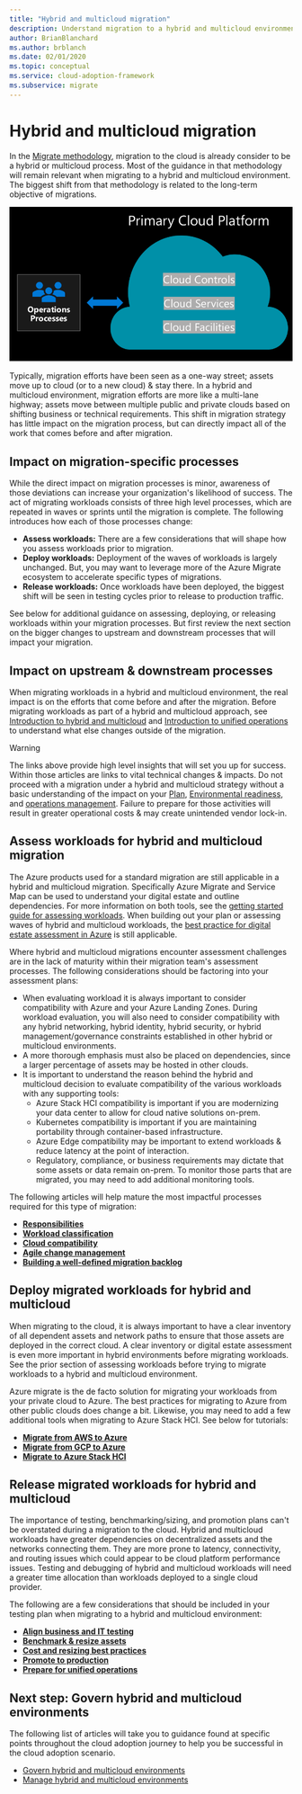```yaml
---
title: "Hybrid and multicloud migration"
description: Understand migration to a hybrid and multicloud environment
author: BrianBlanchard
ms.author: brblanch
ms.date: 02/01/2020
ms.topic: conceptual
ms.service: cloud-adoption-framework
ms.subservice: migrate
---
```


# Hybrid and multicloud migration

In the [Migrate methodology](../../migrate/index.md), migration to the cloud is already consider to be a hybrid or multicloud process. Most of the guidance in that methodology will remain relevant when migrating to a hybrid and multicloud environment. The biggest shift from that methodology is related to the long-term objective of migrations.

![Shift from uni-direction cloud migration, to bi-directional hybrid and multicloud migration described in next paragraph.](../../_images/unified-operations/primary-cloud-provider.png)

Typically, migration efforts have been seen as a one-way street; assets move up to cloud (or to a new cloud) & stay there. In a hybrid and multicloud environment, migration efforts are more like a multi-lane highway; assets move between multiple public and private clouds based on shifting business or technical requirements. This shift in migration strategy has little impact on the migration process, but can directly impact all of the work that comes before and after migration.

## Impact on migration-specific processes

While the direct impact on migration processes is minor, awareness of those deviations can increase your organization's likelihood of success. The act of migrating workloads consists of three high level processes, which are repeated in waves or sprints until the migration is complete. The following introduces how each of those processes change:

- **Assess workloads:** There are a few considerations that will shape how you assess workloads prior to migration. 
- **Deploy workloads:** Deployment of the waves of workloads is largely unchanged. But, you may want to leverage more of the Azure Migrate ecosystem to accelerate specific types of migrations.
- **Release workloads:** Once workloads have been deployed, the biggest shift will be seen in testing cycles prior to release to production traffic.

See below for additional guidance on assessing, deploying, or releasing workloads within your migration processes. But first review the next section on the bigger changes to upstream and downstream processes that will impact your migration.

## Impact on upstream & downstream processes

When migrating workloads in a hybrid and multicloud environment, the real impact is on the efforts that come before and after the migration. Before migrating workloads as part of a hybrid and multicloud approach, see [Introduction to hybrid and multicloud](./index.md) and [Introduction to unified operations](./unified-operations.md) to understand what else changes outside of the migration.

> [!WARNING]
> The links above provide high level insights that will set you up for success. Within those articles are links to vital technical changes & impacts. Do not proceed with a migration under a hybrid and multicloud strategy without a basic understanding of the impact on your [Plan](./plan.md), [Environmental readiness](./ready.md), and [operations management](./manage.md). Failure to prepare for those activities will result in greater operational costs & may create unintended vendor lock-in.

## Assess workloads for hybrid and multicloud migration

The Azure products used for a standard migration are still applicable in a hybrid and multicloud migration. Specifically Azure Migrate and Service Map can be used to understand your digital estate and outline dependencies. For more information on both tools, see the [getting started guide for assessing workloads](../../migrate/azure-migration-guide/assess.md). When building out your plan or assessing waves of hybrid and multicloud workloads, the [best practice for digital estate assessment in Azure](../../plan/contoso-migration-assessment.md) is still applicable.

Where hybrid and multicloud migrations encounter assessment challenges are in the lack of maturity within their migration team's assessment processes. The following considerations should be factoring into your assessment plans:

- When evaluating workload it is always important to consider compatibility with Azure and your Azure Landing Zones. During workload evaluation, you will also need to consider compatibility with any hybrid networking, hybrid identity, hybrid security, or hybrid management/governance constraints established in other hybrid or multicloud environments.
- A more thorough emphasis must also be placed on dependencies, since a larger percentage of assets may be hosted in other clouds.
- It is important to understand the reason behind the hybrid and multicloud decision to evaluate compatibility of the various workloads with any supporting tools:
    - Azure Stack HCI compatibility is important if you are modernizing your data center to allow for cloud native solutions on-prem.
    - Kubernetes compatibility is important if you are maintaining portability through container-based infrastructure.
    - Azure Edge compatibility may be important to extend workloads & reduce latency at the point of interaction.
    - Regulatory, compliance, or business requirements may dictate that some assets or data remain on-prem. To monitor those parts that are migrated, you may need to add additional monitoring tools.

The following articles will help mature the most impactful processes required for this type of migration:

- **[Responsibilities](../..//migrate/migration-considerations/assess/index.md)**
- **[Workload classification](../../migrate/migration-considerations/assess/classify.md)**
- **[Cloud compatibility](../../migrate/migration-considerations/assess/evaluate.md)**
- **[Agile change management](../../migrate/migration-considerations/assess/release-iteration-backlog.md)**
- **[Building a well-defined migration backlog](../../plan/plan-intro.md)**

## Deploy migrated workloads for hybrid and multicloud

When migrating to the cloud, it is always important to have a clear inventory of all dependent assets and network paths to ensure that those assets are deployed in the correct cloud. A clear inventory or digital estate assessment is even more important in hybrid environments before migrating workloads. See the prior section of assessing workloads before trying to migrate workloads to a hybrid and multicloud environment.

Azure migrate is the de facto solution for migrating your workloads from your private cloud to Azure. The best practices for migrating to Azure from other public clouds does change a bit. Likewise, you may need to add a few additional tools when migrating to Azure Stack HCI. See below for tutorials:

- **[Migrate from AWS to Azure](https://docs.microsoft.com/azure/migrate/tutorial-migrate-aws-virtual-machines)**
- **[Migrate from GCP to Azure](https://docs.microsoft.com/azure/migrate/tutorial-migrate-gcp-virtual-machines)**
- **[Migrate to Azure Stack HCI](../../scenarios/azure-stack/migrate-deploy.md#deploy-workloads)**

## Release migrated workloads for hybrid and multicloud

The importance of testing, benchmarking/sizing, and promotion plans can't be overstated during a migration to the cloud. Hybrid and multicloud workloads have greater dependencies on decentralized assets and the networks connecting them. They are more prone to latency, connectivity, and routing issues which could appear to be cloud platform performance issues. Testing and debugging of hybrid and multicloud workloads will need a greater time allocation than workloads deployed to a single cloud provider.

The following are a few considerations that should be included in your testing plan when migrating to a hybrid and multicloud environment:

- **[Align business and IT testing](../../migrate/migration-considerations/optimize/business-test.md)**
- **[Benchmark & resize assets](../../migrate/migration-considerations/optimize/optimize.md)**
- **[Cost and resizing best practices](../../migrate/azure-best-practices/migrate-best-practices-costs.md)**
- **[Promote to production](../../migrate/migration-considerations/optimize/promote.md)**
- **[Prepare for unified operations](./unified-operations.md)**

## Next step: Govern hybrid and multicloud environments

The following list of articles will take you to guidance found at specific points throughout the cloud adoption journey to help you be successful in the cloud adoption scenario.

- [Govern hybrid and multicloud environments](./govern.md)
- [Manage hybrid and multicloud environments](./manage.md)
